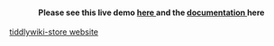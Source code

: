 <h4 align="center"> Please see this live demo <a href="https://tiddlywiki-store.netlify.app/"> here </a>  and the <a href="https://mindcrazyapps.github.io/tiddlywiki-store/#/"> documentation </a> here </h3>


[tiddlywiki-store website](https://tiddlywiki-store.netlify.app/ ':include :type=iframe width=100% height=400px')
